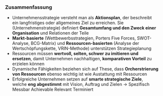 ### Zusammenfassung
- Unternehmensstrategie versteht man als **Aktionsplan**, der beschreibt ein langfristiges oder allgemeines Ziel zu erreichen. Sie (Unternehmenstrategie) definiert **Gesamtumfang und den Zweck  einer Organisation** und Relationen der Teile
- **Markt-basierte** (Wettbewerbsstrategien, Porters Five Forces, SWOT-Analyse, BCG-Matrix) und **Ressourcen-basierten** (Analyse der Wertschöpfungskette, VRIN-Methode) unterstützen Strategieplanung
- Ressourcen müssen **wertvoll, selten, schwer zu imitieren und ersetzen**, damit Unternehmen nachhaltigen, **komparativen Vorteil** zu erzielen können
- Dynamische Fähigkeiten beziehen sich auf These, dass **Orcherstrierung von Ressourcen** ebenso wichtig ist wie Austattung mit Ressourcen
- Erfolgreiche Unternehmen setzen auf **smarte strategische Ziele**, welche **eng abgestimmt** mit Vision, Auftrag und Zielen 
->     Spezifisch
	 Messbar
	 Achievable
	 Relevant
	 Terminiert
    
     